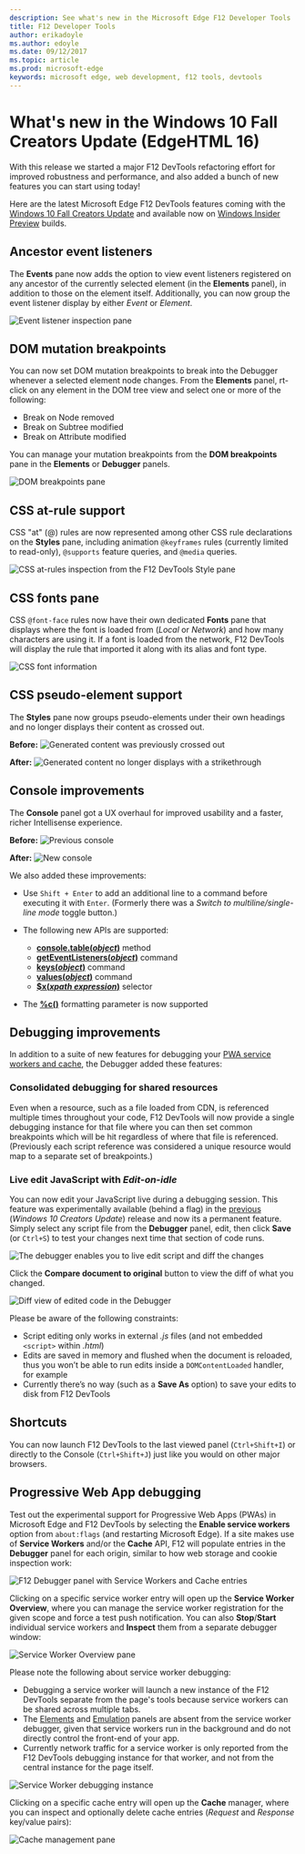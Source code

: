 ```yaml
---
description: See what's new in the Microsoft Edge F12 Developer Tools
title: F12 Developer Tools
author: erikadoyle
ms.author: edoyle
ms.date: 09/12/2017
ms.topic: article
ms.prod: microsoft-edge
keywords: microsoft edge, web development, f12 tools, devtools
---
```


# What's new in the Windows 10 Fall Creators Update (EdgeHTML 16)

With this release we started a major F12 DevTools refactoring effort for improved robustness and performance, and also added a bunch of new features you can start using today! 

Here are the latest Microsoft Edge F12 DevTools features coming with the [Windows 10 Fall Creators Update](https://www.microsoft.com/en-us/windows/upcoming-features) and available now on [Windows Insider Preview](https://insider.windows.com/en-us/) builds.

## Ancestor event listeners 

The **Events** pane now adds the option to view event listeners registered on any ancestor of the currently selected element (in the **Elements** panel), in addition to those on the element itself. Additionally, you can now group the event listener display by either *Event* or *Element*. 

![Event listener inspection pane](./media/elements_ancestor_events.png)

## DOM mutation breakpoints

You can now set DOM mutation breakpoints to break into the Debugger whenever a selected element node changes. From the **Elements** panel, rt-click on any element in the DOM tree view and select one or more of the following:

 - Break on Node removed
 - Break on Subtree modified
 - Break on Attribute modified

You can manage your mutation breakpoints from the **DOM breakpoints** pane in the **Elements** or **Debugger** panels.

![DOM breakpoints pane](./media/elements_dom_breakpoints.png)

## CSS at-rule support

CSS "at" (@) rules are now represented among other CSS rule declarations on the **Styles** pane, including animation `@keyframes` rules (currently limited to read-only), `@supports` feature queries, and `@media` queries.

![CSS at-rules inspection from the F12 DevTools Style pane](./media/elements_at_rules.png)

## CSS fonts pane

CSS `@font-face` rules now have their own dedicated **Fonts** pane that displays where the font is loaded from (*Local* or *Network*) and how many characters are using it. If a font is loaded from the network, F12 DevTools will display the rule that imported it along with its alias and font type.

![CSS font information](./media/elements_fonts.png)

## CSS pseudo-element support

The **Styles** pane now groups pseudo-elements under their own headings and no longer displays their content as crossed out.

**Before:**
![Generated content was previously crossed out](./media/gc_before.png)

**After:**
![Generated content no longer displays with a strikethrough](./media/gc_after.png)

## Console improvements

The **Console** panel got a UX overhaul for improved usability and a faster, richer Intellisense experience.

**Before:**
![Previous console](./media/console_old.png)

**After:**
![New console](./media/console_new.png)

We also added these improvements:

 -  Use `Shift + Enter` to add an additional line to a command before executing it with `Enter`. (Formerly there was a *Switch to multiline/single-line mode* toggle button.)

 - The following new APIs are supported:
    - [**console.table(***object***)**](./console/console-api.md#organizing-log-output) method
    - [**getEventListeners(***object***)**](./console/command-line.md#event-listeners) command
    - [**keys(***object***)**](./console/command-line.md#object-inspection) command
    - [**values(***object***)**](./console/command-line.md#object-inspection) command
    - [**$x(***xpath expression***)**](./console/command-line.md#dom-selectors) selector

 - The [**%c()**](./console/console-api.md#logging-custom-messages) formatting parameter is now supported

## Debugging improvements

In addition to a suite of new features for debugging your [PWA service workers and cache](#progressive-web-app-debugging), the Debugger added these features:

### Consolidated debugging for shared resources

Even when a resource, such as a file loaded from CDN, is referenced multiple times throughout your code, F12 DevTools will now provide a single debugging instance for that file where you can then set common breakpoints which will be hit regardless of where that file is referenced. (Previously each script reference was considered a unique resource would map to a separate set of breakpoints.)

### Live edit JavaScript with *Edit-on-idle*

You can now edit your JavaScript live during a debugging session. This feature was experimentally available (behind a flag) in the [previous](https://blogs.windows.com/buildingapps/2017/04/05/windows-10-creators-update-creators-update-sdk-released/#MMhK2OdcrR12Vi6u.97) (*Windows 10 Creators Update*) release and now its a permanent feature. Simply select any script file from the **Debugger** panel, edit, then click **Save** (or `Ctrl+S`) to test your changes next time that section of code runs. 

![The debugger enables you to live edit script and diff the changes](./media/debugger_edit_buttons.png) 

Click the **Compare document to original** button to view the diff of what you changed.

![Diff view of edited code in the Debugger](./media/debugger_edit_code.png) 

Please be aware of the following constraints:

- Script editing only works in external *.js* files (and not embedded `<script>` within *.html*)
- Edits are saved in memory and flushed when the document is reloaded, thus you won’t be able to run edits inside a `DOMContentLoaded` handler, for example
- Currently there’s no way (such as a **Save As** option) to save your edits to disk from F12 DevTools

## Shortcuts

You can now launch F12 DevTools to the last viewed panel (`Ctrl+Shift+I`) or directly to the Console (`Ctrl+Shift+J`) just like you would on other major browsers.

## Progressive Web App debugging

Test out the experimental support for Progressive Web Apps (PWAs) in Microsoft Edge and F12 DevTools by selecting the **Enable service workers** option from `about:flags` (and restarting Microsoft Edge). If a site makes use of **Service Workers** and/or the **Cache** API, F12 will populate entries in the **Debugger** panel for each origin, similar to how web storage and cookie inspection work:

![F12 Debugger panel with Service Workers and Cache entries](./media/debugger_sw_and_cache.png)

Clicking on a specific service worker entry will open up the **Service Worker Overview**, where you can manage the service worker registration for the given scope and force a test push notification. You can also **Stop**/**Start** individual service workers and **Inspect** them from a separate debugger window:

![Service Worker Overview pane](./media/debugger_sw_overview.png)

Please note the following about service worker debugging:

 - Debugging a service worker will launch a new instance of the F12 DevTools separate from the page's tools because service workers can be shared across multiple tabs. 
 - The [Elements](./elements.md) and [Emulation](./emulation.md) panels are absent from the service worker debugger, given that service workers run in the background and do not directly control the front-end of your app.
 - Currently network traffic for a service worker is only reported from the F12 DevTools debugging instance for that worker, and not from the central instance for the page itself.

![Service Worker debugging instance](./media/debugger_sw_inspect.png)

Clicking on a specific cache entry will open up the **Cache** manager, where you can inspect and optionally delete cache entries (*Request* and *Response* key/value pairs):

![Cache management pane](./media/debugger_cache.png)